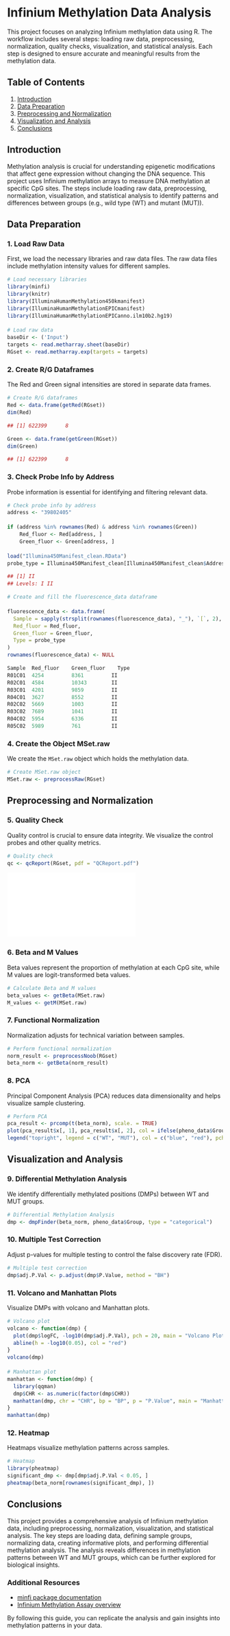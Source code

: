 # Infinium Methylation Data Analysis

This project focuses on analyzing Infinium methylation data using R. The workflow includes several steps: loading raw data, preprocessing, normalization, quality checks, visualization, and statistical analysis. Each step is designed to ensure accurate and meaningful results from the methylation data.

## Table of Contents
1. [Introduction](#introduction)
2. [Data Preparation](#data-preparation)
3. [Preprocessing and Normalization](#preprocessing-and-normalization)
4. [Visualization and Analysis](#visualization-and-analysis)
5. [Conclusions](#conclusions)

## Introduction

Methylation analysis is crucial for understanding epigenetic modifications that affect gene expression without changing the DNA sequence. This project uses Infinium methylation arrays to measure DNA methylation at specific CpG sites. The steps include loading raw data, preprocessing, normalization, visualization, and statistical analysis to identify patterns and differences between groups (e.g., wild type (WT) and mutant (MUT)).

## Data Preparation

### 1. Load Raw Data

First, we load the necessary libraries and raw data files. The raw data files include methylation intensity values for different samples.

```r
# Load necessary libraries
library(minfi)
library(knitr)
library(IlluminaHumanMethylation450kmanifest)
library(IlluminaHumanMethylationEPICmanifest)
library(IlluminaHumanMethylationEPICanno.ilm10b2.hg19)

# Load raw data
baseDir <- ('Input')
targets <- read.metharray.sheet(baseDir)
RGset <- read.metharray.exp(targets = targets)
```

### 2. Create R/G Dataframes

The Red and Green signal intensities are stored in separate data frames.

```r
# Create R/G dataframes
Red <- data.frame(getRed(RGset))
dim(Red)
```
```r
## [1] 622399      8
```

```r
Green <- data.frame(getGreen(RGset))
dim(Green)
```
```r
## [1] 622399      8
```

### 3. Check Probe Info by Address

Probe information is essential for identifying and filtering relevant data.

```r
# Check probe info by address
address <- "39802405"

if (address %in% rownames(Red) & address %in% rownames(Green)) 
    Red_fluor <- Red[address, ]
    Green_fluor <- Green[address, ]

load("Illumina450Manifest_clean.RData")
probe_type = Illumina450Manifest_clean[Illumina450Manifest_clean$AddressA_ID==address, 'Infinium_Design_Type']
```
```r
## [1] II
## Levels: I II
```

```r
# Create and fill the fluorescence_data dataframe

fluorescence_data <- data.frame(
  Sample = sapply(strsplit(rownames(fluorescence_data), "_"), `[`, 2),
  Red_fluor = Red_fluor,
  Green_fluor = Green_fluor,
  Type = probe_type
)
rownames(fluorescence_data) <- NULL
```
```r
Sample	Red_fluor    Green_fluor    Type
R01C01	4254	     8361	      II
R02C01	4584	     10343	      II
R03C01	4201	     9859	      II
R04C01	3627	     8552	      II
R02C02	5669	     1003	      II
R03C02	7689	     1041	      II
R04C02	5954	     6336	      II
R05C02	5989	     761	      II

```

### 4. Create the Object MSet.raw

We create the `MSet.raw` object which holds the methylation data.
```r
# Create MSet.raw object
MSet.raw <- preprocessRaw(RGset)
```


## Preprocessing and Normalization

### 5. Quality Check

Quality control is crucial to ensure data integrity. We visualize the control probes and other quality metrics.

```r
# Quality check
qc <- qcReport(RGset, pdf = "QCReport.pdf")
```
![Alt text](plots/QCplot.pdf)

### 6. Beta and M Values

Beta values represent the proportion of methylation at each CpG site, while M values are logit-transformed beta values.

```r
# Calculate Beta and M values
beta_values <- getBeta(MSet.raw)
M_values <- getM(MSet.raw)
```

### 7. Functional Normalization

Normalization adjusts for technical variation between samples.

```r
# Perform functional normalization
norm_result <- preprocessNoob(RGset)
beta_norm <- getBeta(norm_result)
```

### 8. PCA

Principal Component Analysis (PCA) reduces data dimensionality and helps visualize sample clustering.

```r
# Perform PCA
pca_result <- prcomp(t(beta_norm), scale. = TRUE)
plot(pca_result$x[, 1], pca_result$x[, 2], col = ifelse(pheno_data$Group == "WT", "blue", "red"), main = "PCA of Beta Values", xlab = "PC1", ylab = "PC2")
legend("topright", legend = c("WT", "MUT"), col = c("blue", "red"), pch = 1)
```

## Visualization and Analysis

### 9. Differential Methylation Analysis

We identify differentially methylated positions (DMPs) between WT and MUT groups.

```r
# Differential Methylation Analysis
dmp <- dmpFinder(beta_norm, pheno_data$Group, type = "categorical")
```

### 10. Multiple Test Correction

Adjust p-values for multiple testing to control the false discovery rate (FDR).

```r
# Multiple test correction
dmp$adj.P.Val <- p.adjust(dmp$P.Value, method = "BH")
```

### 11. Volcano and Manhattan Plots

Visualize DMPs with volcano and Manhattan plots.

```r
# Volcano plot
volcano <- function(dmp) {
  plot(dmp$logFC, -log10(dmp$adj.P.Val), pch = 20, main = "Volcano Plot", xlab = "Log Fold Change", ylab = "-log10 Adjusted P-value")
  abline(h = -log10(0.05), col = "red")
}
volcano(dmp)

# Manhattan plot
manhattan <- function(dmp) {
  library(qqman)
  dmp$CHR <- as.numeric(factor(dmp$CHR))
  manhattan(dmp, chr = "CHR", bp = "BP", p = "P.Value", main = "Manhattan Plot")
}
manhattan(dmp)
```

### 12. Heatmap

Heatmaps visualize methylation patterns across samples.

```r
# Heatmap
library(pheatmap)
significant_dmp <- dmp[dmp$adj.P.Val < 0.05, ]
pheatmap(beta_norm[rownames(significant_dmp), ])
```

## Conclusions

This project provides a comprehensive analysis of Infinium methylation data, including preprocessing, normalization, visualization, and statistical analysis. The key steps are loading data, defining sample groups, normalizing data, creating informative plots, and performing differential methylation analysis. The analysis reveals differences in methylation patterns between WT and MUT groups, which can be further explored for biological insights.

### Additional Resources
- [minfi package documentation](https://bioconductor.org/packages/release/bioc/html/minfi.html)
- [Infinium Methylation Assay overview](https://www.illumina.com/techniques/microarrays/microarray-kits/infinium-methylation-assay.html)

By following this guide, you can replicate the analysis and gain insights into methylation patterns in your data.
